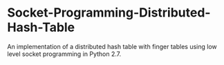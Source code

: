 # Socket-Programming-Distributed-Hash-Table
An implementation of a distributed hash table with finger tables using low level socket programming in Python 2.7.
